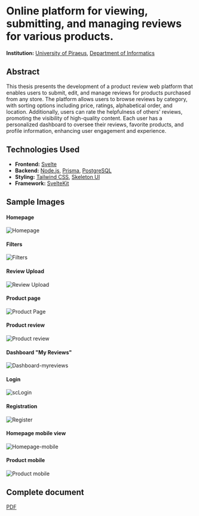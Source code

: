 # Online platform for viewing, submitting, and managing reviews for various products.


**Institution:** [University of Piraeus](https://unipi.gr), [Department of Informatics](https://cs.unipi.gr/)

## Abstract

This thesis presents the development of a product review web platform that enables users to submit, edit, and manage reviews for products purchased from any store. The platform allows users to browse reviews by category, with sorting options including price, ratings, alphabetical order, and location. Additionally, users can rate the helpfulness of others' reviews, promoting the visibility of high-quality content. Each user has a personalized dashboard to oversee their reviews, favorite products, and profile information, enhancing user engagement and experience.

## Technologies Used

- **Frontend:** [Svelte](https://svelte.dev/)
- **Backend:** [Node.js](https://nodejs.org/en), [Prisma](https://www.prisma.io/), [PostgreSQL](https://www.postgresql.org/)
- **Styling:** [Tailwind CSS](https://tailwindcss.com/), [Skeleton UI](https://www.skeleton.dev/)
- **Framework:** [SvelteKit](https://kit.svelte.dev/)

## Sample Images
#### Homepage
![Homepage](https://github.com/user-attachments/assets/fc0d7f57-8552-4d15-bfde-63eef8f4a813)
#### Filters
![Filters](https://github.com/user-attachments/assets/9068bdfa-fd55-4ac3-8c92-792d63362891)
#### Review Upload
![Review Upload](https://github.com/user-attachments/assets/1ef8e53a-9f70-4c8c-81d3-938d26ffd339)
#### Product page
![Product Page](https://github.com/user-attachments/assets/cd6b629b-a14b-4120-af5b-69942e70175e)
#### Product review
![Product review](https://github.com/user-attachments/assets/fca106b4-f7ad-4ae3-82e1-ca257ff15818)
#### Dashboard "My Reviews"
![Dashboard-myreviews ](https://github.com/user-attachments/assets/84c1a71b-416b-4e6b-9c0c-aaae9dba7055)
#### Login
![scLogin](https://github.com/user-attachments/assets/bbb62cad-cecd-4bab-b33d-28e036525c48)
#### Registration
![Register](https://github.com/user-attachments/assets/65b03782-57d3-410a-997c-543a1c281f51)

#### Homepage mobile view 
![Homepage-mobile](https://github.com/user-attachments/assets/86c3613d-061f-45dc-81ac-01ee6b1229db)
#### Product mobile
![Product mobile](https://github.com/user-attachments/assets/ad558b7e-b6a2-416b-8d5e-9ac1fae12652)

## Complete document
[PDF](https://dione.lib.unipi.gr/xmlui/bitstream/handle/unipi/16903/Anastasios_20124.pdf?sequence=1&isAllowed=y)
